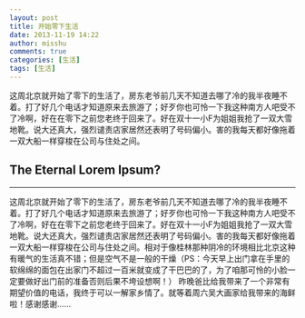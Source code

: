 ```yaml
---
layout: post
title: 开始零下生活
date: 2013-11-19 14:22
author: misshu
comments: true
categories: [生活]
tags: [生活]
---
```

这周北京就开始了零下的生活了，房东老爷前几天不知道去哪了冷的我半夜睡不着。打了好几个电话才知道原来去旅游了；好歹你也可怜一下我这种南方人吧受不了冷啊，好在在零下之前您老终于回来了。好在双十一小F为姐姐我抢了一双大雪地靴。说大还真大，强烈谴责店家居然还表明了号码偏小。害的我每天都好像拖着一双大船一样穿梭在公司与住处之间。

## The Eternal Lorem Ipsum? 
-----

这周北京就开始了零下的生活了，房东老爷前几天不知道去哪了冷的我半夜睡不着。打了好几个电话才知道原来去旅游了；好歹你也可怜一下我这种南方人吧受不了冷啊，好在在零下之前您老终于回来了。好在双十一小F为姐姐我抢了一双大雪地靴。说大还真大，强烈谴责店家居然还表明了号码偏小。害的我每天都好像拖着一双大船一样穿梭在公司与住处之间。相对于像桂林那种阴冷的环境相比北京这种有暖气的生活真不错；但是空气不是一般的干燥（PS：今天早上出门拿在手里的软绵绵的面包在出家门不超过一百米就变成了干巴巴的了，为了咱那可怜的小脸一定要做好出门前的准备否则后果不垮设想啊！）
昨晚爸比给我带来了一个非常有期望价值的电话，我终于可以一解家乡情了。就等着周六吴大画家给我带来的海鲜啦！感谢感谢……

